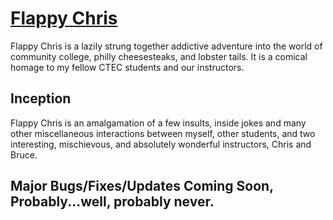 # [Flappy Chris](http://kennygscott.github.io/flappy-chris/)

Flappy Chris is a lazily strung together addictive adventure into the world of community college, philly cheesesteaks, and lobster tails. It is a comical homage to my fellow CTEC students and our instructors.

## Inception

Flappy Chris is an amalgamation of a few insults, inside jokes and many other miscellaneous interactions between myself, other students, and two interesting, mischievous, and absolutely wonderful instructors, Chris and Bruce. 

## Major Bugs/Fixes/Updates Coming Soon, Probably...well, probably never.

